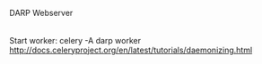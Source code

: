 DARP Webserver
######

Start worker: celery -A darp worker
http://docs.celeryproject.org/en/latest/tutorials/daemonizing.html